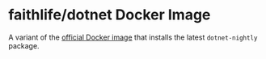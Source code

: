 # faithlife/dotnet Docker Image

A variant of the [official Docker image](https://github.com/dotnet/dotnet-docker/blob/master/0.0.1-alpha/Dockerfile) that installs the latest
`dotnet-nightly` package.
